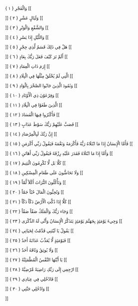وَالْفَجْرِ { ۱ }
[[

]]
وَلَيَالٍ عَشْرٍ { ۲ }
[[

]]
وَالشَّفْعِ وَالْوَتْرِ { ۳ }
[[

]]
وَاللَّيْلِ إِذَا يَسْرِ { ٤ }
[[

]]
هَلْ فِي ذَلِكَ قَسَمٌ لِّذِي حِجْرٍ { ٥ }
[[

]]
أَلَمْ تَرَ كَيْفَ فَعَلَ رَبُّكَ بِعَادٍ { ٦ }
[[

]]
إِرَمَ ذَاتِ الْعِمَادِ { ٧ }
[[

]]
الَّتِي لَمْ يُخْلَقْ مِثْلُهَا فِي الْبِلَادِ { ۸ }
[[

]]
وَثَمُودَ الَّذِينَ جَابُوا الصَّخْرَ بِالْوَادِ { ۹ }
[[

]]
وَفِرْعَوْنَ ذِي الْأَوْتَادِ { ۱۰ }
[[

]]
الَّذِينَ طَغَوْا فِي الْبِلَادِ { ۱۱ }
[[

]]
فَأَكْثَرُوا فِيهَا الْفَسَادَ { ۱۲ }
[[

]]
فَصَبَّ عَلَيْهِمْ رَبُّكَ سَوْطَ عَذَابٍ { ۱۳ }
[[

]]
إِنَّ رَبَّكَ لَبِالْمِرْصَادِ { ۱٤ }
[[

]]
فَأَمَّا الْإِنسَانُ إِذَا مَا ابْتَلَاهُ رَبُّهُ فَأَكْرَمَهُ وَنَعَّمَهُ فَيَقُولُ رَبِّي أَكْرَمَنِ { ۱٥ }
[[

]]
وَأَمَّا إِذَا مَا ابْتَلَاهُ فَقَدَرَ عَلَيْهِ رِزْقَهُ فَيَقُولُ رَبِّي أَهَانَنِ { ۱٦ }
[[

]]
كَلَّا بَل لَّا تُكْرِمُونَ الْيَتِيمَ { ۱٧ }
[[

]]
وَلَا تَحَاضُّونَ عَلَى طَعَامِ الْمِسْكِينِ { ۱۸ }
[[

]]
وَتَأْكُلُونَ التُّرَاثَ أَكْلاً لَّمّاً { ۱۹ }
[[

]]
وَتُحِبُّونَ الْمَالَ حُبّاً جَمّاً { ۲۰ }
[[

]]
كَلَّا إِذَا دُكَّتِ الْأَرْضُ دَكّاً دَكّاً { ۲۱ }
[[

]]
وَجَاء رَبُّكَ وَالْمَلَكُ صَفّاً صَفّاً { ۲۲ }
[[

]]
وَجِيءَ يَوْمَئِذٍ بِجَهَنَّمَ يَوْمَئِذٍ يَتَذَكَّرُ الْإِنسَانُ وَأَنَّى لَهُ الذِّكْرَى { ۲۳ }
[[

]]
يَقُولُ يَا لَيْتَنِي قَدَّمْتُ لِحَيَاتِي { ۲٤ }
[[

]]
فَيَوْمَئِذٍ لَّا يُعَذِّبُ عَذَابَهُ أَحَدٌ { ۲٥ }
[[

]]
وَلَا يُوثِقُ وَثَاقَهُ أَحَدٌ { ۲٦ }
[[

]]
يَا أَيَّتُهَا النَّفْسُ الْمُطْمَئِنَّةُ { ۲٧ }
[[

]]
ارْجِعِي إِلَى رَبِّكِ رَاضِيَةً مَّرْضِيَّةً { ۲۸ }
[[

]]
فَادْخُلِي فِي عِبَادِي { ۲۹ }
[[

]]
وَادْخُلِي جَنَّتِي { ۳۰ }
[[

]]
